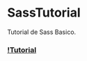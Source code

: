 # SassTutorial
Tutorial de Sass Basico.

### [!Tutorial](https://github.com/Hipoacusia/SassTutorial/blob/main/style.scss)

